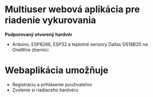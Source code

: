 # Multiuser webová aplikácia pre riadenie vykurovania
**Podporovaný otvorený hardvér**
* Arduino, ESP8266, ESP32 a teplotné senzory Dallas DS18B20 na OneWire zbernici
# Webaplikácia umožňuje
* Registráciu a prihlásenie používateľov
* Zvolenie si riadiaceho hardvéru
